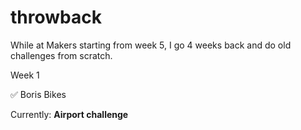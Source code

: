# throwback
While at Makers starting from week 5, I go 4 weeks back and do old challenges from scratch. 

Week 1

✅ Boris Bikes

Currently: **Airport challenge**
